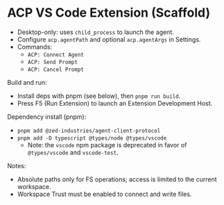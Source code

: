 # ACP VS Code Extension (Scaffold)

- Desktop-only: uses `child_process` to launch the agent.
- Configure `acp.agentPath` and optional `acp.agentArgs` in Settings.
- Commands:
  - `ACP: Connect Agent`
  - `ACP: Send Prompt`
  - `ACP: Cancel Prompt`

Build and run:
- Install deps with pnpm (see below), then `pnpm run build`.
- Press F5 (Run Extension) to launch an Extension Development Host.

Dependency install (pnpm):
- `pnpm add @zed-industries/agent-client-protocol`
- `pnpm add -D typescript @types/node @types/vscode`
  - Note: the `vscode` npm package is deprecated in favor of `@types/vscode` and `vscode-test`.

Notes:
- Absolute paths only for FS operations; access is limited to the current workspace.
- Workspace Trust must be enabled to connect and write files.
